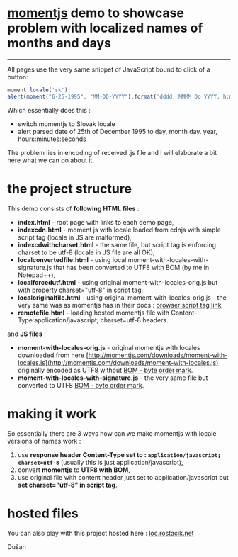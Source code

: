 # [momentjs](http://momentjs.com/ "momentjs") demo to showcase problem with localized names of months and days #

----------

All pages use the very same snippet of JavaScript bound to click of a button:

```javascript
moment.locale('sk');
alert(moment("6-25-1995", "MM-DD-YYYY").format('dddd, MMMM Do YYYY, h:mm:ss'));
```

Which essentially does this :

- switch momentjs to Slovak locale
- alert parsed date of 25th of December 1995 to day, month day. year, hours:minutes:seconds

The problem lies in encoding of received .js file and I will elaborate a bit here what we can do about it.

# the project structure #

This demo consists of **following HTML files** :

- **index.html** - root page with links to each demo page,
- **indexcdn.html** - moment js with locale loaded from cdnjs with simple script tag (locale in JS are malformed),
- **indexcdwithcharset.html** - the same file, but script tag is enforcing charset to be utf-8 (locale in JS file are all OK),
- **localconvertedfile.html** - using local moment-with-locales-with-signature.js that has been converted to UTF8 with BOM (by me in Notepad++),
- **localforcedutf.html** - using original moment-with-locales-orig.js but with property charset="utf-8" in script tag,
- **localoriginalfile.html** - using original moment-with-locales-orig.js - the very same was as momentjs has in their docs : [browser script tag link](http://momentjs.com/docs/#/use-it/browser/),
- **remotefile.html** - loading hosted momentjs file with Content-Type:application/javascript; charset=utf-8 headers.

and **JS files** :

- **moment-with-locales-orig.js** - original momentjs with locales downloaded from here [http://momentjs.com/downloads/moment-with-locales.js](http://momentjs.com/downloads/moment-with-locales.js) originally encoded as UTF8 without [BOM - byte order mark](http://en.wikipedia.org/wiki/Byte_order_mark).
- **moment-with-locales-with-signature.js** - the very same file but converted to UTF8 [BOM - byte order mark](http://en.wikipedia.org/wiki/Byte_order_mark).

# making it work #
So essentially there are 3 ways how can we make momentjs with locale versions of names work :

1. use **response header Content-Type set to : `application/javascript; charset=utf-8`** (usually this is just application/javascript),
2. convert **momentjs** to **UTF8 with BOM**,
3. use original file with content header just set to application/javascript but **set charset="utf-8" in script tag**.

# hosted files #
You can also play with this project hosted here : [loc.rostacik.net](http://loc.rostacik.net)

Dušan